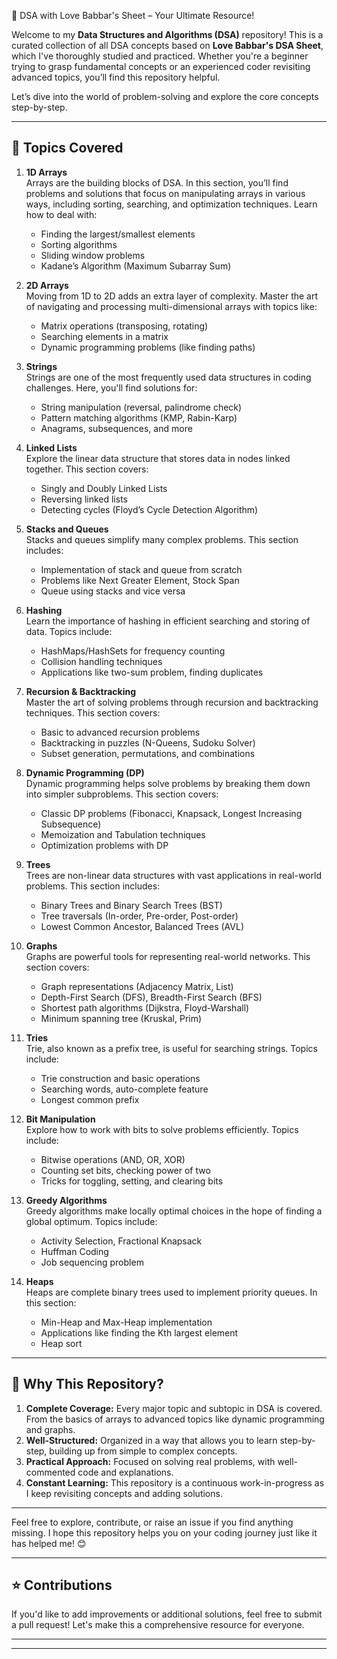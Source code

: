 📘 DSA with Love Babbar's Sheet – Your Ultimate Resource! 

Welcome to my **Data Structures and Algorithms (DSA)** repository! This is a curated collection of all DSA concepts based on **Love Babbar's DSA Sheet**, which I've thoroughly studied and practiced. Whether you're a beginner trying to grasp fundamental concepts or an experienced coder revisiting advanced topics, you’ll find this repository helpful.

Let’s dive into the world of problem-solving and explore the core concepts step-by-step.

---

## 📂 Topics Covered

1. **1D Arrays**  
   Arrays are the building blocks of DSA. In this section, you’ll find problems and solutions that focus on manipulating arrays in various ways, including sorting, searching, and optimization techniques. Learn how to deal with:
   - Finding the largest/smallest elements
   - Sorting algorithms
   - Sliding window problems
   - Kadane’s Algorithm (Maximum Subarray Sum)

2. **2D Arrays**  
   Moving from 1D to 2D adds an extra layer of complexity. Master the art of navigating and processing multi-dimensional arrays with topics like:
   - Matrix operations (transposing, rotating)
   - Searching elements in a matrix
   - Dynamic programming problems (like finding paths)

3. **Strings**  
   Strings are one of the most frequently used data structures in coding challenges. Here, you'll find solutions for:
   - String manipulation (reversal, palindrome check)
   - Pattern matching algorithms (KMP, Rabin-Karp)
   - Anagrams, subsequences, and more

4. **Linked Lists**  
   Explore the linear data structure that stores data in nodes linked together. This section covers:
   - Singly and Doubly Linked Lists
   - Reversing linked lists
   - Detecting cycles (Floyd’s Cycle Detection Algorithm)

5. **Stacks and Queues**  
   Stacks and queues simplify many complex problems. This section includes:
   - Implementation of stack and queue from scratch
   - Problems like Next Greater Element, Stock Span
   - Queue using stacks and vice versa

6. **Hashing**  
   Learn the importance of hashing in efficient searching and storing of data. Topics include:
   - HashMaps/HashSets for frequency counting
   - Collision handling techniques
   - Applications like two-sum problem, finding duplicates

7. **Recursion & Backtracking**  
   Master the art of solving problems through recursion and backtracking techniques. This section covers:
   - Basic to advanced recursion problems
   - Backtracking in puzzles (N-Queens, Sudoku Solver)
   - Subset generation, permutations, and combinations

8. **Dynamic Programming (DP)**  
   Dynamic programming helps solve problems by breaking them down into simpler subproblems. This section covers:
   - Classic DP problems (Fibonacci, Knapsack, Longest Increasing Subsequence)
   - Memoization and Tabulation techniques
   - Optimization problems with DP

9. **Trees**  
   Trees are non-linear data structures with vast applications in real-world problems. This section includes:
   - Binary Trees and Binary Search Trees (BST)
   - Tree traversals (In-order, Pre-order, Post-order)
   - Lowest Common Ancestor, Balanced Trees (AVL)

10. **Graphs**  
    Graphs are powerful tools for representing real-world networks. This section covers:
    - Graph representations (Adjacency Matrix, List)
    - Depth-First Search (DFS), Breadth-First Search (BFS)
    - Shortest path algorithms (Dijkstra, Floyd-Warshall)
    - Minimum spanning tree (Kruskal, Prim)

11. **Tries**  
    Trie, also known as a prefix tree, is useful for searching strings. Topics include:
    - Trie construction and basic operations
    - Searching words, auto-complete feature
    - Longest common prefix

12. **Bit Manipulation**  
    Explore how to work with bits to solve problems efficiently. Topics include:
    - Bitwise operations (AND, OR, XOR)
    - Counting set bits, checking power of two
    - Tricks for toggling, setting, and clearing bits

13. **Greedy Algorithms**  
    Greedy algorithms make locally optimal choices in the hope of finding a global optimum. Topics include:
    - Activity Selection, Fractional Knapsack
    - Huffman Coding
    - Job sequencing problem

14. **Heaps**  
    Heaps are complete binary trees used to implement priority queues. In this section:
    - Min-Heap and Max-Heap implementation
    - Applications like finding the Kth largest element
    - Heap sort

---

## 🎯 Why This Repository?

1. **Complete Coverage:** Every major topic and subtopic in DSA is covered. From the basics of arrays to advanced topics like dynamic programming and graphs.
2. **Well-Structured:** Organized in a way that allows you to learn step-by-step, building up from simple to complex concepts.
3. **Practical Approach:** Focused on solving real problems, with well-commented code and explanations.
4. **Constant Learning:** This repository is a continuous work-in-progress as I keep revisiting concepts and adding solutions.

---

Feel free to explore, contribute, or raise an issue if you find anything missing. I hope this repository helps you on your coding journey just like it has helped me! 😊

---

## ⭐ Contributions

If you'd like to add improvements or additional solutions, feel free to submit a pull request! Let's make this a comprehensive resource for everyone.

---

---
